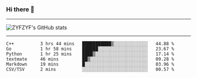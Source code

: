 ### Hi there 👋

-------

<!--

- 🔭 I’m currently working on ...
- 🌱 I’m currently learning Rust
- 👯 I’m looking to collaborate on ...
- 🤔 I’m looking for help with ...
- 💬 Ask me about ...
- 📫 How to reach me: ...
- 😄 Pronouns: ...
- ⚡ Fun fact: ...

-------
-->

![ZYFZYF's GitHub stats](https://github-readme-stats.vercel.app/api?username=ZYFZYF)


-------

<!--START_SECTION:waka-->

```text
C++          3 hrs 44 mins   ███████████▒░░░░░░░░░░░░░   44.88 %
Go           1 hr 58 mins    ██████░░░░░░░░░░░░░░░░░░░   23.67 %
Python       1 hr 25 mins    ████▒░░░░░░░░░░░░░░░░░░░░   17.14 %
textmate     46 mins         ██▒░░░░░░░░░░░░░░░░░░░░░░   09.28 %
Markdown     19 mins         █░░░░░░░░░░░░░░░░░░░░░░░░   03.96 %
CSV/TSV      2 mins          ░░░░░░░░░░░░░░░░░░░░░░░░░   00.57 %
```

<!--END_SECTION:waka-->


